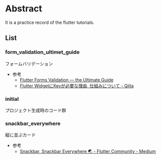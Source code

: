 # Abstract

It is a practice record of the flutter tutorials.

## List

### form_validation_ultimet_guide

フォームバリデーション

- 参考
  - [Flutter Forms Validation — the Ultimate Guide](https://medium.com/flutter-community/flutter-forms-validation-the-ultimate-guide-1b469169ca6e)
  - [Flutter WidgetにKeyが必要な理由, 仕組みについて \- Qiita](https://qiita.com/kurun_pan/items/f91228cf5c793ec3f3cc)

### initial

プロジェクト生成時のコード群

### snackbar_everywhere

縦に並ぶカード

- 参考
  - [Snackbar, Snackbar Everywhere 🌏 \- Flutter Community \- Medium](https://medium.com/flutter-community/snackbar-snackbar-everywhere-516f055e3d51)
